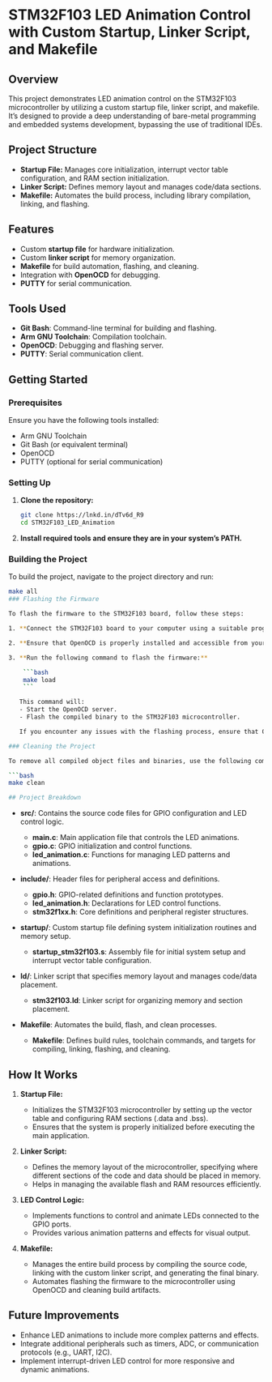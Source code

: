 # STM32F103 LED Animation Control with Custom Startup, Linker Script, and Makefile

## Overview

This project demonstrates LED animation control on the STM32F103 microcontroller by utilizing a custom startup file, linker script, and makefile. It’s designed to provide a deep understanding of bare-metal programming and embedded systems development, bypassing the use of traditional IDEs.

## Project Structure

- **Startup File:** Manages core initialization, interrupt vector table configuration, and RAM section initialization.
- **Linker Script:** Defines memory layout and manages code/data sections.
- **Makefile:** Automates the build process, including library compilation, linking, and flashing.

## Features

- Custom **startup file** for hardware initialization.
- Custom **linker script** for memory organization.
- **Makefile** for build automation, flashing, and cleaning.
- Integration with **OpenOCD** for debugging.
- **PUTTY** for serial communication.

## Tools Used

- **Git Bash**: Command-line terminal for building and flashing.
- **Arm GNU Toolchain**: Compilation toolchain.
- **OpenOCD**: Debugging and flashing server.
- **PUTTY**: Serial communication client.

## Getting Started

### Prerequisites

Ensure you have the following tools installed:

- Arm GNU Toolchain
- Git Bash (or equivalent terminal)
- OpenOCD
- PUTTY (optional for serial communication)

### Setting Up

1. **Clone the repository:**

    ```bash
    git clone https://lnkd.in/dTv6d_R9
    cd STM32F103_LED_Animation
    ```

2. **Install required tools and ensure they are in your system’s PATH.**

### Building the Project

To build the project, navigate to the project directory and run:

```bash
make all
### Flashing the Firmware

To flash the firmware to the STM32F103 board, follow these steps:

1. **Connect the STM32F103 board to your computer using a suitable programmer/debugger (e.g., ST-Link).**

2. **Ensure that OpenOCD is properly installed and accessible from your command line.**

3. **Run the following command to flash the firmware:**

    ```bash
    make load
    ```

   This command will:
   - Start the OpenOCD server.
   - Flash the compiled binary to the STM32F103 microcontroller.

   If you encounter any issues with the flashing process, ensure that OpenOCD is configured correctly for your hardware setup and that the microcontroller is properly connected.

### Cleaning the Project

To remove all compiled object files and binaries, use the following command:

```bash
make clean

## Project Breakdown
```
- **src/**: Contains the source code files for GPIO configuration and LED control logic.
  - **main.c**: Main application file that controls the LED animations.
  - **gpio.c**: GPIO initialization and control functions.
  - **led_animation.c**: Functions for managing LED patterns and animations.

- **include/**: Header files for peripheral access and definitions.
  - **gpio.h**: GPIO-related definitions and function prototypes.
  - **led_animation.h**: Declarations for LED control functions.
  - **stm32f1xx.h**: Core definitions and peripheral register structures.

- **startup/**: Custom startup file defining system initialization routines and memory setup.
  - **startup_stm32f103.s**: Assembly file for initial system setup and interrupt vector table configuration.

- **ld/**: Linker script that specifies memory layout and manages code/data placement.
  - **stm32f103.ld**: Linker script for organizing memory and section placement.

- **Makefile**: Automates the build, flash, and clean processes.
  - **Makefile**: Defines build rules, toolchain commands, and targets for compiling, linking, flashing, and cleaning.

## How It Works

1. **Startup File:** 
   - Initializes the STM32F103 microcontroller by setting up the vector table and configuring RAM sections (.data and .bss).
   - Ensures that the system is properly initialized before executing the main application.

2. **Linker Script:** 
   - Defines the memory layout of the microcontroller, specifying where different sections of the code and data should be placed in memory.
   - Helps in managing the available flash and RAM resources efficiently.

3. **LED Control Logic:** 
   - Implements functions to control and animate LEDs connected to the GPIO ports.
   - Provides various animation patterns and effects for visual output.

4. **Makefile:** 
   - Manages the entire build process by compiling the source code, linking with the custom linker script, and generating the final binary.
   - Automates flashing the firmware to the microcontroller using OpenOCD and cleaning build artifacts.

## Future Improvements

- Enhance LED animations to include more complex patterns and effects.
- Integrate additional peripherals such as timers, ADC, or communication protocols (e.g., UART, I2C).
- Implement interrupt-driven LED control for more responsive and dynamic animations.



